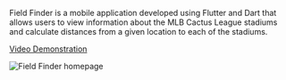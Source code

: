 Field Finder is a mobile application developed using Flutter and Dart that allows users to view information about the MLB Cactus League stadiums and calculate distances from a given location to each of the stadiums. 

[Video Demonstration](https://drive.google.com/file/d/12YEeNg-YwaamGFA4s8wU8x2R8g0pE9jG/view?usp=sharing)

![Field Finder homepage](https://github.com/jdutt25/Field-Finder/blob/main/FieldFinder.JPG)

